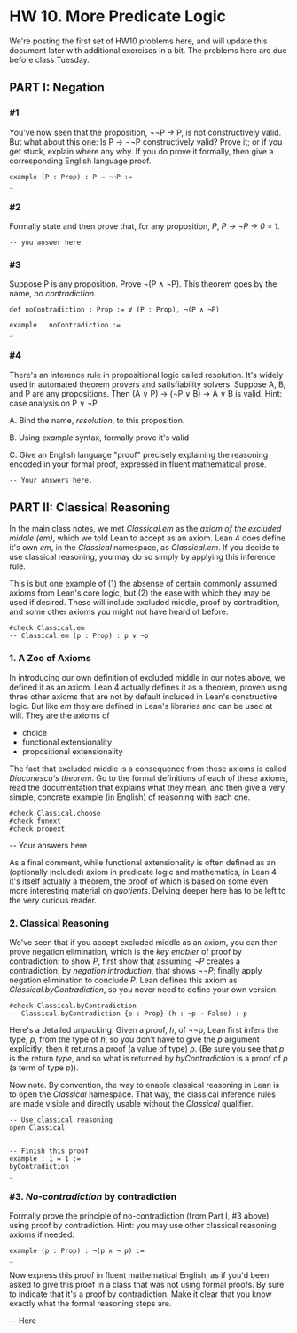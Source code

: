 # HW 10. More Predicate Logic

We're posting the first set of HW10 problems
here, and will update this document later with
additional exercises in a bit. The problems here
are due before class Tuesday.

## PART I: Negation


### #1

You've now seen that the proposition, ¬¬P → P,
is not constructively valid. But what about this
one: Is P → ¬¬P constructively valid? Prove it; or
if you get stuck, explain where any why. If you do
prove it formally, then give a corresponding English
language proof.

```lean
example (P : Prop) : P → ¬¬P :=
_
```



### #2

Formally state and then prove that, for any
proposition, *P*, *P → ¬P → 0 = 1*.

```lean
-- you answer here
```



### #3

Suppose P is any proposition. Prove ¬(P ∧ ¬P).
This theorem goes by the name, *no contradiction.*

```lean
def noContradiction : Prop := ∀ (P : Prop), ¬(P ∧ ¬P)

example : noContradiction :=
_
```


### #4

There's an inference rule in propositional logic called
resolution. It's widely used in automated theorem provers
and satisfiability solvers. Suppose A, B, and P are any
propositions. Then (A ∨ P) → (¬P ∨ B) → A ∨ B is valid.
Hint: case analysis on P ∨ ¬P.

A. Bind the name, *resolution*, to this proposition.

B. Using *example* syntax, formally prove it's valid

C. Give an English language "proof" precisely explaining
the reasoning encoded in your formal proof, expressed in
fluent mathematical prose.


```lean
-- Your answers here.
```

## PART II: Classical Reasoning

In the main class notes, we met *Classical.em* as the
*axiom of the excluded middle (em)*, which we told Lean
to accept as an axiom. Lean 4 does define it's own *em*,
in the *Classical* namespace, as *Classical.em*. If you
decide to use classical reasoning, you may do so simply
by applying this inference rule.

This is but one example of (1) the absense of certain
commonly assumed axioms from Lean's core logic, but (2)
the ease with which they may be used if desired. These
will include excluded middle, proof by contradition, and
some other axioms you might not have heard of before.

```lean
#check Classical.em
-- Classical.em (p : Prop) : p ∨ ¬p
```

### 1. A Zoo of Axioms

In introducing our own definition of excluded middle
in our notes above, we defined it as an axiom. Lean 4
actually defines it as a theorem, proven using three
other axioms that are not by default included in Lean's
constructive logic. But like *em* they are defined in
Lean's libraries and can be used at will. They are the
axioms of
- choice
- functional extensionality
- propositional extensionality

The fact that excluded middle is a consequence from these
axioms is called *Diaconescu's theorem*. Go to the formal
definitions of each of these axioms, read the documentation
that explains what they mean, and then give a very simple,
concrete example (in English) of reasoning with each one.

```lean
#check Classical.choose
#check funext
#check propext
```

 -- Your answers here




As a final comment, while functional extensionality is often
defined as an (optionally included) axiom in predicate logic
and mathematics, in Lean 4 it's itself actually a theorem, the
proof of which is based on some even more interesting material
on *quotients*. Delving deeper here has to be left to the very
curious reader.

### 2. Classical Reasoning

We've seen that if you accept excluded middle as an axiom,
you can then prove negation elimination, which is the *key
enabler* of proof by contradiction: to show *P*, first show
that assuming *¬P* creates a contradiction; by *negation
introduction*, that shows *¬¬P*; finally apply negation
elimination to conclude *P*. Lean defines this axiom as
*Classical.byContradiction*, so you never need to define
your own version.

```lean
#check Classical.byContradiction
-- Classical.byContradiction {p : Prop} (h : ¬p → False) : p
```

Here's a detailed unpacking. Given a proof, *h*, of ¬¬p,
Lean first infers the type, *p*, from the type of *h*, so
you don't have to give the *p* argument explicitly; then
it returns a proof (a value of type) *p*. (Be sure you see
that *p* is the return *type*, and so what is returned by
*byContradiction* is a proof of *p* (a term of type *p*)).

Now note. By convention, the way to enable classical
reasoning in Lean is to open the *Classical* namespace.
That way, the classical inference rules are made visible
and directly usable without the *Classical* qualifier.

```lean
-- Use classical reasoning
open Classical


-- Finish this proof
example : 1 = 1 :=
byContradiction
_
```

### #3. *No-contradiction* by contradiction

Formally prove the principle of no-contradiction
(from Part I, #3 above) using proof by contradiction.
Hint: you may use other classical reasoning axioms if
needed.


```lean
example (p : Prop) : ¬(p ∧ ¬ p) :=
_
```

Now express this proof in fluent mathematical English,
as if you'd been asked to give this proof in a class
that was not using formal proofs. By sure to indicate
that it's a proof by contradiction. Make it clear that
you know exactly what the formal reasoning steps are.

-- Here


